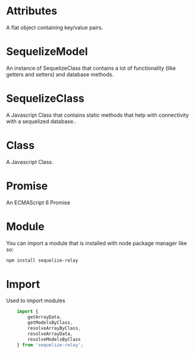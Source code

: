 # Attributes
A flat object containing key/value pairs.

# SequelizeModel
An instance of SequelizeClass that contains a lot of functionality (like getters and setters) and database methods.

# SequelizeClass
A Javascript Class that contains static methods that help with connectivity with a sequelized database..

# Class
A Javascript Class.

# Promise
An ECMAScript 6 Promise

# Module
You can import a module that is installed with node package manager like so:
```sh
npm install sequelize-relay
```

# Import
Used to import modules

```javascript
    import {
        getArrayData,
        getModelsByClass,
        resolveArrayByClass,
        resolveArrayData,
        resolveModelsByClass
    } from 'sequelize-relay';
```

